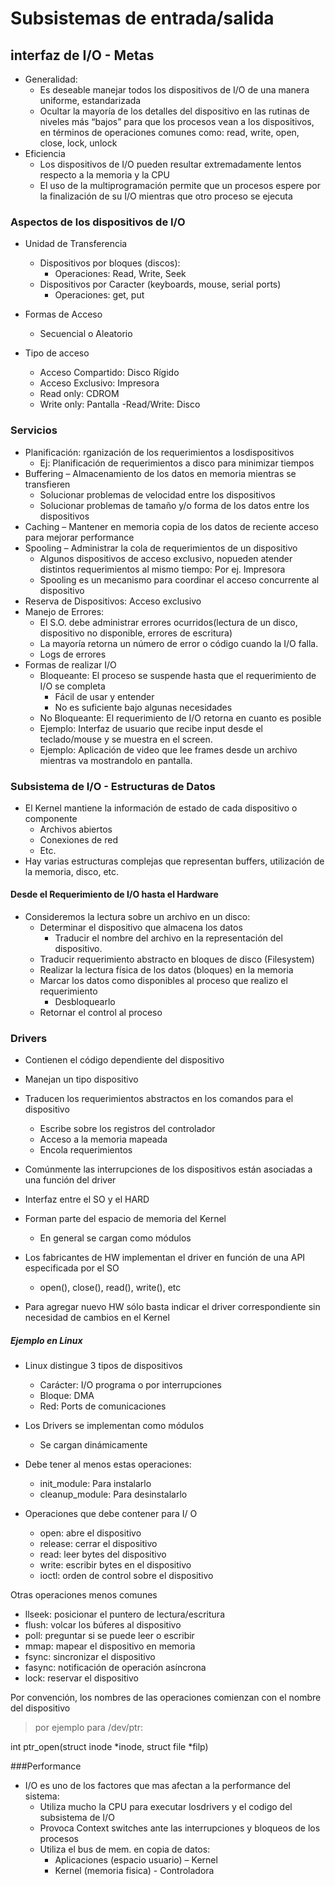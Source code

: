 # Subsistemas de entrada/salida

## interfaz de I/O - Metas
- Generalidad:
    - Es deseable manejar todos los dispositivos de I/O de una manera uniforme, estandarizada
    - Ocultar la mayoría de los detalles del dispositivo en las rutinas de niveles más “bajos” para que los procesos vean a los dispositivos, en términos de operaciones comunes como: read, write, open, close, lock, unlock
- Eficiencia
    - Los dispositivos de I/O pueden resultar extremadamente lentos respecto a la memoria y la CPU
    - El uso de la multiprogramación permite que un procesos espere por la finalización de su I/O mientras que otro proceso se ejecuta
 
 ### Aspectos de los dispositivos de I/O 
- Unidad de Transferencia
    - Dispositivos por bloques (discos):
        - Operaciones: Read, Write, Seek
    - Dispositivos por Caracter (keyboards,
mouse, serial ports)
        - Operaciones: get, put
- Formas de Acceso
    - Secuencial o Aleatorio

- Tipo de acceso
    - Acceso Compartido: Disco Rígido
    - Acceso Exclusivo: Impresora
    - Read only: CDROM
    - Write only: Pantalla
    -Read/Write: Disco

### Servicios
- Planificación: rganización de los requerimientos a losdispositivos
    - Ej: Planificación de requerimientos a disco para minimizar tiempos
- Buffering – Almacenamiento de los datos en
memoria mientras se transfieren
    - Solucionar problemas de velocidad entre los dispositivos
    - Solucionar problemas de tamaño y/o forma de los datos entre los dispositivos
- Caching – Mantener en memoria copia de los
datos de reciente acceso para mejorar
performance
- Spooling – Administrar la cola de
requerimientos de un dispositivo
    - Algunos dispositivos de acceso exclusivo, nopueden atender distintos requerimientos al mismo tiempo: Por ej. Impresora
    - Spooling es un mecanismo para coordinar el acceso concurrente al dispositivo
- Reserva de Dispositivos: Acceso
exclusivo
- Manejo de Errores:
    - El S.O. debe administrar errores ocurridos(lectura de un disco, dispositivo no disponible, errores de escritura)
    - La mayoría retorna un número de error o código cuando la I/O falla.
    - Logs de errores
- Formas de realizar I/O
    - Bloqueante: El proceso se suspende hasta  que el requerimiento de I/O se completa
        - Fácil de usar y entender
        - No es suficiente bajo algunas necesidades
    - No Bloqueante: El requerimiento de I/O retorna en cuanto es posible
    - Ejemplo: Interfaz de usuario que recibe input desde el teclado/mouse y se muestra en el screen.
    - Ejemplo: Aplicación de video que lee frames desde un archivo mientras va mostrandolo en pantalla.

### Subsistema de I/O - Estructuras de Datos
- El Kernel mantiene la información de estado de cada dispositivo o componente
    - Archivos abiertos
    - Conexiones de red
    - Etc.
- Hay varias estructuras complejas que
representan buffers, utilización de la
memoria, disco, etc.

#### Desde el Requerimiento de I/O hasta el Hardware
- Consideremos la lectura sobre un archivo en un disco:
    - Determinar el dispositivo que almacena los datos
        - Traducir el nombre del archivo en la representación del dispositivo.
    - Traducir requerimiento abstracto en bloques de disco (Filesystem)
    - Realizar la lectura física de los datos (bloques) en la memoria
    - Marcar los datos como disponibles al proceso que realizo el requerimiento
        - Desbloquearlo
    - Retornar el control al proceso

### Drivers
- Contienen el código dependiente del
dispositivo
- Manejan un tipo dispositivo
- Traducen los requerimientos abstractos en
los comandos para el dispositivo
    - Escribe sobre los registros del controlador
    - Acceso a la memoria mapeada
    - Encola requerimientos
- Comúnmente las interrupciones de los
dispositivos están asociadas a una función
del driver

- Interfaz entre el SO y el HARD
- Forman parte del espacio de memoria del
Kernel
    - En general se cargan como módulos
- Los fabricantes de HW implementan el driver en función de una API especificada por el SO
    - open(), close(), read(), write(), etc
- Para agregar nuevo HW sólo basta indicar el driver correspondiente sin necesidad de
cambios en el Kernel

##### Ejemplo en Linux
- Linux distingue 3 tipos de dispositivos
    - Carácter: I/O programa o por interrupciones
    - Bloque: DMA
    - Red: Ports de comunicaciones
- Los Drivers se implementan como módulos
    - Se cargan dinámicamente
- Debe tener al menos estas operaciones:
    - init_module: Para instalarlo
    - cleanup_module: Para desinstalarlo

- Operaciones que debe contener para I/
O
    - open: abre el dispositivo
    - release: cerrar el dispositivo
    - read: leer bytes del dispositivo
    - write: escribir bytes en el dispositivo
    - ioctl: orden de control sobre el dispositivo

Otras operaciones menos comunes
- llseek: posicionar el puntero de lectura/escritura
- flush: volcar los búferes al dispositivo
- poll: preguntar si se puede leer o escribir
- mmap: mapear el dispositivo en memoria
- fsync: sincronizar el dispositivo
- fasync: notificación de operación asíncrona
- lock: reservar el dispositivo

Por convención, los nombres de las operaciones comienzan con el nombre del dispositivo
> por ejemplo para /dev/ptr: 

int ptr_open(struct inode *inode, struct file *filp)

###Performance
- I/O es uno de los factores que mas
afectan a la performance del sistema:
    - Utiliza mucho la CPU para executar losdrivers y el codigo del subsistema de I/O
    - Provoca Context switches ante las
    interrupciones y bloqueos de los procesos
    - Utiliza el bus de mem. en copia de datos:
        - Aplicaciones (espacio usuario) – Kernel
        - Kernel (memoria fisica) - Controladora